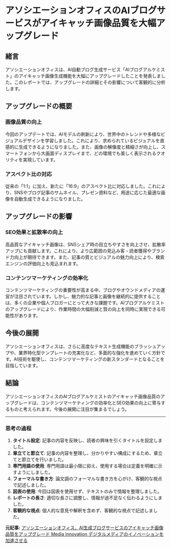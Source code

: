 # アソシエーションオフィスのAIブログサービスがアイキャッチ画像品質を大幅アップグレード

## 緒言

アソシエーションオフィスは、AI自動ブログ生成サービス「AIブログアルケミスト」のアイキャッチ画像生成機能を大幅にアップグレードしたことを発表しました。このレポートでは、アップグレードの詳細とその影響について客観的に分析します。

## アップグレードの概要

### 画像品質の向上

今回のアップデートでは、AIモデルの刷新により、世界中のトレンドや多様なビジュアルデザインを学習しました。これにより、求められているビジュアルを直感的に生成できるようになりました。また、画像の解像度と精細さが向上し、スマートフォンから大画面ディスプレイまで、どの環境でも美しく表示されるクオリティを実現しています。

### アスペクト比の対応

従来の「1:1」に加え、新たに「16:9」のアスペクト比に対応しました。これにより、SNSやブログ記事のサムネイル、プレゼン資料など、用途に応じた最適な画像を自動生成できるようになりました。

## アップグレードの影響

### SEO効果と拡散率の向上

高品質なアイキャッチ画像は、SNSシェア時の目立ちやすさを向上させ、拡散率アップにも貢献します。これにより、より広範囲の見込み客・読者獲得やブランド力向上が期待できます。また、記事の質とビジュアルの魅力向上により、検索エンジンの評価向上も見込まれます。

### コンテンツマーケティングの効率化

コンテンツマーケティングの重要性が高まる中、ブログやオウンドメディアの運営が注目されています。しかし、魅力的な記事と画像を継続的に提供することは、多くの企業や個人ブロガーにとって大きな課題です。AIブログアルケミストのアップグレードにより、作業時間の大幅削減と質の向上を同時に実現できる可能性があります。

## 今後の展開

アソシエーションオフィスは、さらに高度なテキスト生成機能のブラッシュアップや、業界特化型テンプレートの充実化など、多面的な強化を進めていく方針です。AI技術を駆使し、コンテンツマーケティングの新スタンダードとなることを目指しています。

## 結論

アソシエーションオフィスのAIブログアルケミストのアイキャッチ画像品質のアップグレードは、コンテンツマーケティングの効率化とSEO効果の向上に寄与するものと考えられます。今後の展開に注目が集まるでしょう。

---

### 思考の過程

1. **タイトル設定**: 記事の内容を反映し、読者の興味を引くタイトルを設定しました。
2. **章立てと節立て**: 記事の内容を整理し、分かりやすい構成にするため、章立てと節立てを行いました。
3. **専門用語の使用**: 専門用語は最小限に抑え、使用する場合は定義を明確に示すようにしました。
4. **フォーマルな書き方**: 論文調のフォーマルな書き方を心がけ、客観的な視点で記述しました。
5. **図表の使用**: 今回は図表を使用せず、テキストのみで情報を整理しました。
6. **レポートの長さ**: 適切な長さに調整し、情報が過不足なく伝わるようにしました。
7. **客観的な視点**: 個人的な意見や解釈を含めず、客観的な視点で記述しました。

**元記事:** [アソシエーションオフィス、AI生成ブログサービスのアイキャッチ画像品質をアップグレード Media Innovation デジタルメディアのイノベーションを加速させる](https://media-innovation.jp/article/2025/02/25/142217.html)